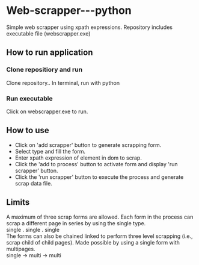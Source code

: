 # Web-scrapper---python
Simple web scrapper using xpath expressions.
Repository includes executable file (webscrapper.exe)

## How to run application
### Clone repositiory and run
Clone repository..
In terminal, run with python <foldername>
  
### Run executable
Click on webscrapper.exe to run.

## How to use
- Click on 'add scrapper' button to generate scrapping form.
- Select type and fill the form.
- Enter xpath expression of element in dom to scrap.
- Click the 'add to process' button to activate form and display 'run scrapper' button.
- Click the 'run scrapper' button to execute the process and generate scrap data file.

## Limits
A maximum of three scrap forms are allowed. Each form in the process can scrap a different page in series by using the single type.<br>
single . single . single <br >
The forms can also be chained linked to perform three level scrapping (i.e., scrap child of child pages). Made possible by using a single form with multipages.<br >
single -> multi -> multi
